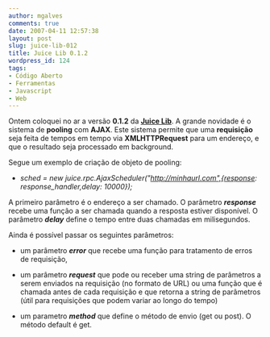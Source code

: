 ```yaml
---
author: mgalves
comments: true
date: 2007-04-11 12:57:38
layout: post
slug: juice-lib-012
title: Juice Lib 0.1.2
wordpress_id: 124
tags:
- Código Aberto
- Ferramentas
- Javascript
- Web
---
```


Ontem coloquei no ar a versão **0.1.2** da [**Juice Lib**](http://code.google.com/p/juicelib). A grande novidade é o sistema de **pooling** com **AJAX**. Este sistema permite que uma **requisição** seja feita de tempos em tempo via **XMLHTTPRequest** para um endereço, e que o resultado seja processado em background.

Segue um exemplo de criação de objeto de pooling:



	
  * _sched = new juice.rpc.AjaxScheduler("http://minhaurl.com",{response: response_handler,delay: 10000});_


A primeiro parâmetro é o endereço a ser chamado. O parâmetro _**response**_ recebe uma função a ser chamada quando a resposta estiver disponível. O parâmetro _**delay**_ define o tempo entre duas chamadas em milisegundos.

Ainda é possível passar os seguintes parâmetros:



	
  * um parâmetro **_error_** que recebe uma função para tratamento de erros de requisição,

	
  * um parâmetro _**request**_ que pode ou receber uma string de parâmetros a serem enviados na requisição (no formato de URL) ou uma função que é chamada antes de cada requisição e que retorna a string de parâmetros (útil para requisições que podem variar ao longo do tempo)

	
  * um parametro _**method**_ que define o método de envio (get ou post). O método default é get.



